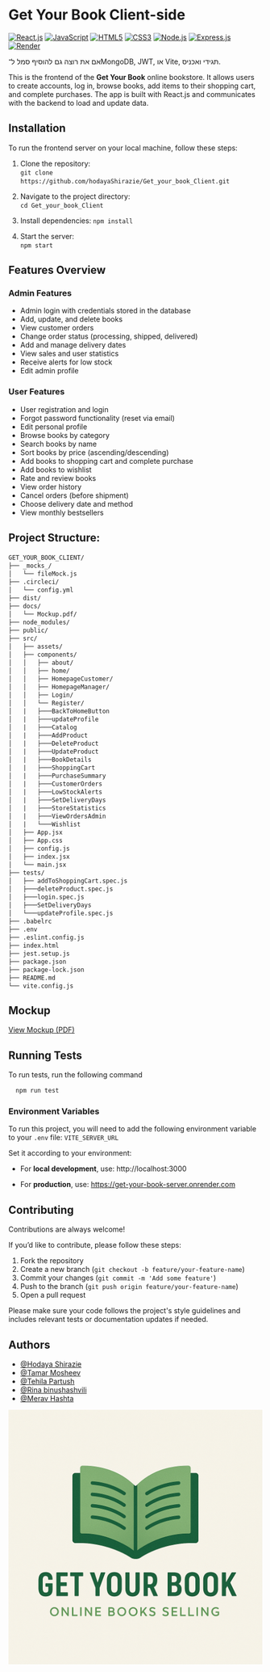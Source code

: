 
# Get Your Book Client-side

<p align="left">
  <a href="https://reactjs.org/"><img src="https://img.shields.io/badge/React.js-20232A?style=for-the-badge&logo=react&logoColor=61DAFB" alt="React.js" /></a>
  <a href="https://developer.mozilla.org/en-US/docs/Web/JavaScript"><img src="https://img.shields.io/badge/JavaScript-F7DF1E?style=for-the-badge&logo=javascript&logoColor=black" alt="JavaScript" /></a>
  <a href="https://developer.mozilla.org/en-US/docs/Web/HTML"><img src="https://img.shields.io/badge/HTML5-E34F26?style=for-the-badge&logo=html5&logoColor=white" alt="HTML5" /></a>
  <a href="https://developer.mozilla.org/en-US/docs/Web/CSS"><img src="https://img.shields.io/badge/CSS3-1572B6?style=for-the-badge&logo=css3&logoColor=white" alt="CSS3" /></a>
  <a href="https://nodejs.org/"><img src="https://img.shields.io/badge/Node.js-339933?style=for-the-badge&logo=node.js&logoColor=white" alt="Node.js" /></a>
  <a href="https://expressjs.com/"><img src="https://img.shields.io/badge/Express.js-000000?style=for-the-badge&logo=express&logoColor=white" alt="Express.js" /></a>
  <a href="https://render.com/"><img src="https://img.shields.io/badge/Hosting-Render-46E3B7?style=for-the-badge&logo=render&logoColor=black" alt="Render" /></a>
</p>
אם את רוצה גם להוסיף סמל ל־MongoDB, JWT, או Vite, תגידי ואכניס.


This is the frontend of the **Get Your Book** online bookstore. It allows users to create accounts, log in, browse books, add items to their shopping cart, and complete purchases. The app is built with React.js and communicates with the backend to load and update data.



## Installation

To run the frontend server on your local machine, follow these steps:

1. Clone the repository:  
   `git clone https://github.com/hodayaShirazie/Get_your_book_Client.git`

2. Navigate to the project directory:  
   `cd Get_your_book_Client`

3. Install dependencies:
   `npm install` 

4. Start the server:  
   `npm start`
    
## Features Overview

### Admin Features
- Admin login with credentials stored in the database
- Add, update, and delete books
- View customer orders
- Change order status (processing, shipped, delivered)
- Add and manage delivery dates
- View sales and user statistics
- Receive alerts for low stock
- Edit admin profile

### User Features
- User registration and login
- Forgot password functionality (reset via email)
- Edit personal profile
- Browse books by category
- Search books by name
- Sort books by price (ascending/descending)
- Add books to shopping cart and complete purchase
- Add books to wishlist
- Rate and review books
- View order history
- Cancel orders (before shipment)
- Choose delivery date and method
- View monthly bestsellers



## Project Structure:
```plaintext
GET_YOUR_BOOK_CLIENT/
├── _mocks_/
│   └── fileMock.js
├── .circleci/
│   └── config.yml
├── dist/
├── docs/
│   └── Mockup.pdf/
├── node_modules/
├── public/
├── src/
│   ├── assets/
│   ├── components/
│   │   ├── about/
│   │   ├── home/
│   │   ├── HomepageCustomer/
│   │   ├── HomepageManager/
│   │   ├── Login/
│   │   └── Register/
│   |   ├───BackToHomeButton
│   |   ├───updateProfile
│   |   ├───Catalog
│   |   ├───AddProduct
│   |   ├───DeleteProduct
│   |   ├───UpdateProduct
│   |   ├───BookDetails
│   |   ├───ShoppingCart
│   |   ├───PurchaseSummary
│   |   ├───CustomerOrders
│   |   ├───LowStockAlerts
│   |   ├───SetDeliveryDays
│   |   ├───StoreStatistics
│   |   ├───ViewOrdersAdmin
│   |   └───Wishlist
│   ├── App.jsx
│   ├── App.css
│   ├── config.js
│   ├── index.jsx
│   └── main.jsx
├── tests/
│   ├── addToShoppingCart.spec.js
│   ├───deleteProduct.spec.js
│   ├───login.spec.js
│   ├───SetDeliveryDays
│   └───updateProfile.spec.js
├── .babelrc
├── .env
├── .eslint.config.js
├── index.html
├── jest.setup.js
├── package.json
├── package-lock.json
├── README.md
└── vite.config.js
 ```


## Mockup

[View Mockup (PDF)](./docs/Mockup.pdf)



## Running Tests

To run tests, run the following command

```bash
  npm run test
```


### Environment Variables

To run this project, you will need to add the following environment variable to your `.env` file: `VITE_SERVER_URL`


Set it according to your environment:

- For **local development**, use: http://localhost:3000 

- For **production**, use: https://get-your-book-server.onrender.com


## Contributing

Contributions are always welcome!

If you’d like to contribute, please follow these steps:

1. Fork the repository
2. Create a new branch (`git checkout -b feature/your-feature-name`)
3. Commit your changes (`git commit -m 'Add some feature'`)
4. Push to the branch (`git push origin feature/your-feature-name`)
5. Open a pull request

Please make sure your code follows the project's style guidelines and includes relevant tests or documentation updates if needed.


## Authors

- [@Hodaya Shirazie](https://github.com/hodayaShirazie)
- [@Tamar Mosheev](https://github.com/TamarMosheev)
- [@Tehila Partush](https://github.com/tehilaPa)
- [@Rina binushashvili](https://github.com/R-B-613)
- [@Merav Hashta](https://github.com/MeravBest)

![Logo](./docs/GYB_logo.png)
